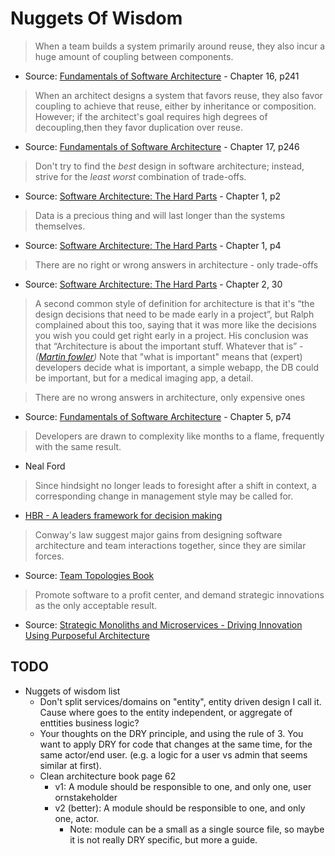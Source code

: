 # Nuggets Of Wisdom

> When a team builds a system primarily around reuse, they also incur a huge amount of coupling between components.
* Source: [Fundamentals of Software Architecture](https://fundamentalsofsoftwarearchitecture.com/) - Chapter 16, p241

> When an architect designs a system that favors reuse, they also favor coupling to achieve that reuse, either by inheritance or composition.
> However; if the architect's goal requires high degrees of decoupling,then they favor duplication over reuse.
* Source: [Fundamentals of Software Architecture](https://fundamentalsofsoftwarearchitecture.com/) - Chapter 17, p246

> Don't try to find the *best* design in software architecture; instead, strive for the *least worst* combination of trade-offs.
* Source: [Software Architecture: The Hard Parts](https://architecturethehardparts.com/) - Chapter 1, p2

> Data is a precious thing and will last longer than the systems themselves.
* Source: [Software Architecture: The Hard Parts](https://architecturethehardparts.com/) - Chapter 1, p4

> There are no right or wrong answers in architecture - only trade-offs
* Source: [Software Architecture: The Hard Parts](https://architecturethehardparts.com/) - Chapter 2, 30

> A second common style of definition for architecture is that it's “the design decisions that need to be made early in a project”, but Ralph complained about this too, saying that it was more like the decisions you wish you could get right early in a project. His conclusion was that “Architecture is about the important stuff. Whatever that is” - *([Martin fowler](https://martinfowler.com/architecture/))*
> Note that "what is important" means that (expert) developers decide what is important, a simple webapp, the DB could be important, but for a medical imaging app, a detail.

> There are no wrong answers in architecture, only expensive ones
* Source: [Fundamentals of Software Architecture](https://fundamentalsofsoftwarearchitecture.com/) - Chapter 5, p74

> Developers are drawn to complexity like months to a flame, frequently with the same result.
* Neal Ford

> Since hindsight no longer leads to foresight after a shift in context, a corresponding change in management style may be called for.
* [HBR - A leaders framework for decision making](https://hbr.org/2007/11/a-leaders-framework-for-decision-making)

> Conway's law suggest major gains from designing software architecture and team interactions together, since they are similar forces.
* Source: [Team Topologies Book](https://teamtopologies.com/book)

> Promote software to a profit center, and demand strategic innovations as the only acceptable result.
* Source: [Strategic Monoliths and Microservices - Driving Innovation Using Purposeful Architecture](https://learning.oreilly.com/library/view/strategic-monoliths-and/9780137355600/)

## TODO

* Nuggets of wisdom list
    * Don't split services/domains on "entity", entity driven design I call it. Cause where goes to the entity independent, or aggregate of enttities business logic?
    * Your thoughts on the DRY principle, and using the rule of 3. You want to apply DRY for code that changes at the same time, for the same actor/end user. (e.g. a logic for a user vs admin that seems similar at first).
    * Clean architecture book page 62
        * v1: A module should be responsible to one, and only one, user ornstakeholder
        * v2 (better): A module should be responsible to one, and only one, actor.
            * Note: module can be a small as a single source file, so maybe it is not really DRY specific, but more a guide.